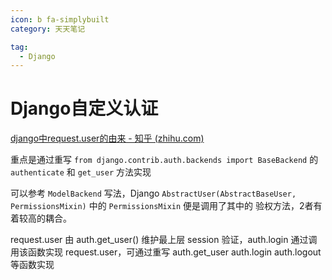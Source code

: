 ```yaml
---
icon: b fa-simplybuilt
category: 天天笔记

tag:
  - Django
---
```


# Django自定义认证

[django中request.user的由来 - 知乎 (zhihu.com)](https://zhuanlan.zhihu.com/p/415424659)

重点是通过重写 `from django.contrib.auth.backends import BaseBackend` 的 `authenticate` 和 `get_user` 方法实现

可以参考 `ModelBackend` 写法，Django  `AbstractUser(AbstractBaseUser, PermissionsMixin)` 中的 `PermissionsMixin` 便是调用了其中的 验权方法，2者有着较高的耦合。

request.user 由 auth.get_user() 维护最上层 session 验证，auth.login 通过调用该函数实现 request.user，可通过重写 auth.get_user auth.login auth.logout 等函数实现